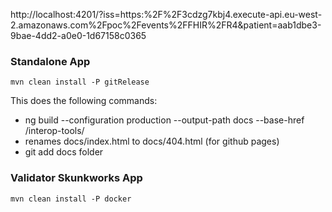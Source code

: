 http://localhost:4201/?iss=https:%2F%2F3cdzg7kbj4.execute-api.eu-west-2.amazonaws.com%2Fpoc%2Fevents%2FFHIR%2FR4&patient=aab1dbe3-9bae-4dd2-a0e0-1d67158c0365

### Standalone App

`mvn clean install -P gitRelease`

This does the following commands: 

- ng build --configuration production --output-path docs --base-href /interop-tools/
- renames docs/index.html to docs/404.html (for github pages)
- git add docs folder

### Validator Skunkworks App

`mvn clean install -P docker`
